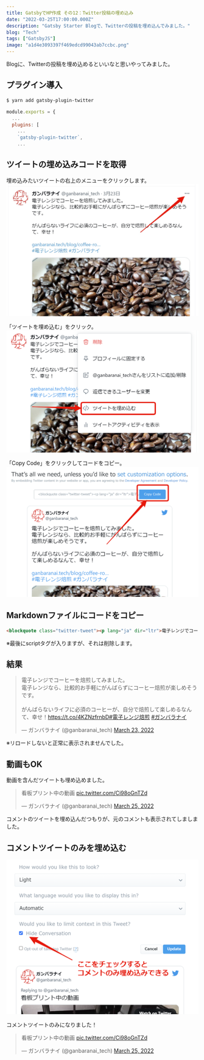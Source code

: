 ```yaml
---
title: GatsbyでHP作成 その12：Twitter投稿の埋め込み
date: "2022-03-25T17:00:00.000Z"
description: "Gatsby Starter Blogで、Twitterの投稿を埋め込んでみました。"
blog: "Tech"
tags: ["GatsbyJS"]
image: "a1d4e3093397f469edcd99043ab7ccbc.png"
---
```


Blogに、Twitterの投稿を埋め込めるといいなと思いやってみました。

## プラグイン導入

```shell
$ yarn add gatsby-plugin-twitter
```

```jsx{5}:title=gatsby-config.js
module.exports = {
  ...
  plugins: [
    ...
    `gatsby-plugin-twitter`,
    ...
```

## ツイートの埋め込みコードを取得

埋め込みたいツイートの右上のメニューをクリックします。  
![](d8e6f345c704736fe0de90d3cca091c9.jpg)


「ツイートを埋め込む」をクリック。
![](3d8c95da8671a57e0629dd9009e7292f.png)

「Copy Code」をクリックしてコードをコピー。
![](a1d4e3093397f469edcd99043ab7ccbc.png)

## Markdownファイルにコードをコピー

```html:title=index.md
<blockquote class="twitter-tweet"><p lang="ja" dir="ltr">電子レンジでコーヒーを焙煎してみました。<br>電子レンジなら、比較的お手軽にがんばらずにコーヒー焙煎が楽しめそうです。<br><br>がんばらないライフに必須のコーヒーが、自分で焙煎して楽しめるなんて、幸せ！<a href="https://t.co/4KZNzfrnbD">https://t.co/4KZNzfrnbD</a><a href="https://twitter.com/hashtag/%E9%9B%BB%E5%AD%90%E3%83%AC%E3%83%B3%E3%82%B8%E7%84%99%E7%85%8E?src=hash&amp;ref_src=twsrc%5Etfw">#電子レンジ焙煎</a> <a href="https://twitter.com/hashtag/%E3%82%AC%E3%83%B3%E3%83%90%E3%83%A9%E3%83%8A%E3%82%A4?src=hash&amp;ref_src=twsrc%5Etfw">#ガンバラナイ</a></p>&mdash; ガンバラナイ (@ganbaranai_tech) <a href="https://twitter.com/ganbaranai_tech/status/1506644515247255562?ref_src=twsrc%5Etfw">March 23, 2022</a></blockquote> 
```

※最後にscriptタグが入りますが、それは削除します。

## 結果

<blockquote class="twitter-tweet"><p lang="ja" dir="ltr">電子レンジでコーヒーを焙煎してみました。<br>電子レンジなら、比較的お手軽にがんばらずにコーヒー焙煎が楽しめそうです。<br><br>がんばらないライフに必須のコーヒーが、自分で焙煎して楽しめるなんて、幸せ！<a href="https://t.co/4KZNzfrnbD">https://t.co/4KZNzfrnbD</a><a href="https://twitter.com/hashtag/%E9%9B%BB%E5%AD%90%E3%83%AC%E3%83%B3%E3%82%B8%E7%84%99%E7%85%8E?src=hash&amp;ref_src=twsrc%5Etfw">#電子レンジ焙煎</a> <a href="https://twitter.com/hashtag/%E3%82%AC%E3%83%B3%E3%83%90%E3%83%A9%E3%83%8A%E3%82%A4?src=hash&amp;ref_src=twsrc%5Etfw">#ガンバラナイ</a></p>&mdash; ガンバラナイ (@ganbaranai_tech) <a href="https://twitter.com/ganbaranai_tech/status/1506644515247255562?ref_src=twsrc%5Etfw">March 23, 2022</a></blockquote> 

※リロードしないと正常に表示されませんでした。


## 動画もOK

動画を含んだツイートも埋め込めました。

<blockquote class="twitter-tweet"><p lang="ja" dir="ltr">看板プリント中の動画 <a href="https://t.co/Ci98oGnTZd">pic.twitter.com/Ci98oGnTZd</a></p>&mdash; ガンバラナイ (@ganbaranai_tech) <a href="https://twitter.com/ganbaranai_tech/status/1507258965344006150?ref_src=twsrc%5Etfw">March 25, 2022</a></blockquote>

コメントのツイートを埋め込んだつもりが、元のコメントも表示されてしましました。

## コメントツイートのみを埋め込む

![](be4a39d0d7d3f001e089434222f47f03.png)

コメントツイートのみになりました！
<blockquote class="twitter-tweet" data-conversation="none"><p lang="ja" dir="ltr">看板プリント中の動画 <a href="https://t.co/Ci98oGnTZd">pic.twitter.com/Ci98oGnTZd</a></p>&mdash; ガンバラナイ (@ganbaranai_tech) <a href="https://twitter.com/ganbaranai_tech/status/1507258965344006150?ref_src=twsrc%5Etfw">March 25, 2022</a></blockquote>


